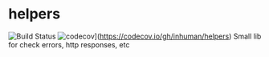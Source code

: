 # helpers
![Build Status](https://travis-ci.org/inhuman/helpers.svg?branch=master)
![codecov](https://codecov.io/gh/inhuman/helpers/branch/master/graph/badge.svg)](https://codecov.io/gh/inhuman/helpers)
Small lib for check errors, http responses, etc

